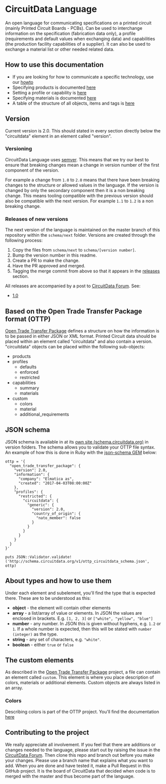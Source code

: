 # CircuitData Language
An open language for communicating specifications on a printed circuit (mainly Printed Circuit Boards - PCBs). Can be used to interchange information on the specification (fabrication data only), a profile (requirements and default values when exchanging data) and capabilities (the production facility capabilities of a supplier). It can also be used to exchange a material list or other needed related data.

## How to use this documentation
* If you are looking for how to communicate a specific technology, use our [howto](/Howto.md)
* Specifying products is documented [here](/Products.md)
* Setting a profile or capability is [here](/Profiles_and_Capabilities.md)
* Specifying materials is documented [here](/Materials.md)
* A table of the structure of all objects, items and tags is [here](/Product_structure_table.md)

## Version
Current version is 2.0. This should stated in every section directly below the "circuitdata" element in an element called "version".

### Versioning
CircuitData Language uses [semver](https://semver.org/). This means that we try our best to ensure that breaking changes mean a change in version number of the first component of the version.

For example a change from `1.0` to `2.0` means that there have been breaking changes to the structure or allowed values in the language. If the version is changed by only the secondary component then it is a non breaking change. This means tooling compatible with the previous version should also be compatible with the next version. For example `1.1` to `1.2` is a non breaking change.

### Releases of new versions

The next version of the language is maintained on the master branch of this repository within the `schema/next` folder. Versions are created through the following process:
1. Copy the files from `schema/next` to `schema/[version number]`.
1. Bump the version number in this readme.
1. Create a PR to make the change.
1. Have the PR approved and merged.
1. Tagging the merge commit from above so that it appears in the [releases](https://github.com/CircuitData/CircuitData-Language/releases) section.

All releases are accompanied by a post to [CircuitData Forum](https://www.circuitdata.org/). See:
- [1.0](https://www.circuitdata.org/t/x1gkmg/v1-released)

## Based on the Open Trade Transfer Package format (OTTP)
[Open Trade Transfer Package](https://elmatica.github.io/Open-Trade-Transfer-Package/) defines a structure on how the information is to be passed in either JSON or XML format. Printed Circuit data should be placed within an element called "circuitdata" and also contain a version. "circuitdata" objects can be placed within the following sub-objects:

- products
- profiles
  - defaults
  - enforced
  - restricted
- capabilities
  - summary
  - materials
- custom
  - colors
  - material
  - additional_requirements

## JSON schema
JSON schema is available in at its [own site (schema.circuitdata.org)](http://schema.circuitdata.org) in version folders. The schema allows you to validate your OTTP file syntax. An example of how this is done in Ruby with the [json-schema GEM](https://github.com/ruby-json-schema/json-schema) below:

```
ottp = '{
  "open_trade_transfer_package": {
    "version": 2.0,
    "information": {
      "company": "Elmatica as",
      "created": "2017-04-03T08:00:00Z"
    },
    "profiles": {
      "restricted": {
        "circuitdata": {
          "generic": {
            "version": 2.0,
            "country_of_origin": {
              "nato_member": false
            }
          }
        }
      }
    }
  }
}'

puts JSON::Validator.validate!('http://schema.circuitdata.org/v1/ottp_circuitdata_schema.json', ottp)
```

## About types and how to use them
Under each element and subelement, you'll find the type that is expected there. These are to be understood as this:
* **object** - the element will contain other elements
* **array** - a list/array of value or elements. In JSON the values are enclosed in brackets. E.g. `[1, 2, 3]` or `["white", "yellow", "blue"]`
* **number** - any number. In JSON this is given without hyphens, e.g. `1.2` or `1`. If a whole number is expected, then this will be stated with `number (integer)` as the type.
* **string** - any set of characters, e.g. `"white"`.
* **boolean** - either `true` or `false`

## The custom elements
As described in the [Open Trade Transfer Package](https://github.com/elmatica/Open-Trade-Transfer-Package#the-custom-elements) project, a file can contain an element called `custom`. This element is where you place description of colors, materials or additional elements. Custom objects are always listed in an array.

### Colors
Describing colors is part of the OTTP project. You'll find the documentation [here](https://github.com/elmatica/Open-Trade-Transfer-Package#colors)

## Contributing to the project
We really appreciate all involvement. If you feel that there are additions or changes needed to the language, please start out by raising the issue in the [CircuitData Forum](https://www.circuitdata.org/). Then clone this repo and branch out before you make your changes. Please use a branch name that explains what you want to add. When you are done and have tested it, make a Pull Request in this GitHub project. It is the board of CircuitData that decided when code is to merged with the master and thus become part of the language.
